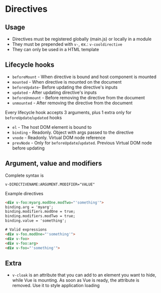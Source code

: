 # Directives

## Usage
- Directives must be registered globally (main.js) or locally in a module
- They must be prepended with `v-`, ex.: `v-cooldirective`
- They can only be used in a HTML template

## Lifecycle hooks
- `beforeMount` - When directive is bound and host component is mounted
- `mounted` - When directive is mounted on the document
- `beforeUpdate`- Before updating the directive's inputs
- `updated` - After updating directive's inputs
- `beforeUnmount` - Before removing the directive from the document
- `unmounted` - After removing the directive from the document

Every lifecycle hook accepts 3 arguments, plus 1 extra only for `beforeUpdate`/`updated` hooks
- `el` - The host DOM element is bound to
- `binding` - Readonly. Object with args passed to the directive
- `vnode` - Readonly. Virtual DOM node reference
- `prevNode` - Only for `beforeUpdate`/`updated`. Previous Virtual DOM node before updating

## Argument, value and modifiers
Complete syntax is
```
v-DIRECTIVENAME:ARGUMENT.MODIFIER="VALUE"
```

Example directives
```html
<div v-foo:myarg.modOne.modTwo="'something'">
binding.arg = 'myarg';
binding.modifiers.modOne = true;
binding.modifiers.modTwo = true;
binding.value = 'something';

# Valid expressions
<div v-foo.modOne="'something'">
<div v-foo>
<div v-foo:arg>
<div v-foo="'something'">
```


## Extra
- `v-cloak` is an attribute that you can add to an element you want to hide, while Vue is mounting. As soon as Vue is ready, the attribute is removed. Use it to style application loading
